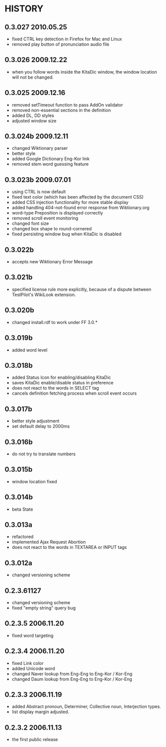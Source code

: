 HISTORY
===

0.3.027  2010.05.25
-------------------
 - fixed CTRL key detection in Firefox for Mac and Linux
 - removed play button of pronunciation audio file

0.3.026  2009.12.22
-------------------
 - when you follow words inside the KitaDic window, the window location will not be changed.

0.3.025  2009.12.16
-------------------
 - removed setTimeout function to pass AddOn validator
 - removed non-essential sections in the definition
 - added DL, DD styles
 - adjusted window size

0.3.024b 2009.12.11
-------------------
 - changed Wiktionary parser
 - better style
 - added Google Dictionary Eng-Kor link
 - removed stem word guessing feature

0.3.023b 2009.07.01
-------------------
 - using CTRL is now default
 - fixed text color (which has been affected by the document CSS) 
 - added CSS injection functionality for more stable display
 - added handling 404-not-found error response from Wiktionary.org
 - word-type Preposition is displayed correctly
 - removed scroll event monitoring
 - changed font size
 - changed box shape to round-cornered
 - fixed persisting window bug when KitaDic is disabled

0.3.022b 
-------------------
 - accepts new Wiktionary Error Message

0.3.021b 
-------------------
 - specified license rule more explicitly, because of a dispute between TestPilot's WikiLook extension.

0.3.020b 
-------------------
 - changed install.rdf to work under FF 3.0.*

0.3.019b 
-------------------
 - added word level

0.3.018b 
-------------------
 - added Status Icon for enabling/disabling KitaDic
 - saves KitaDic enable/disable status in preference
 - does not react to the words in SELECT tag
 - cancels definition fetching process when scroll event occurs

0.3.017b 
-------------------
 - better style adjustment
 - set default delay to 2000ms

0.3.016b 
-------------------
 - do not try to translate numbers

0.3.015b 
-------------------
 - window location fixed

0.3.014b 
-------------------
 - beta State

0.3.013a 
-------------------
 - refactored
 - implemented Ajax Request Abortion
 - does not react to the words in TEXTAREA or INPUT tags

0.3.012a 
-------------------
 - changed versioning scheme

0.2.3.61127 
-------------------
 - changed versioning scheme
 - fixed "empty string" query bug

0.2.3.5 2006.11.20 
-------------------
 - fixed word targeting

0.2.3.4 2006.11.20 
-------------------
 - fixed Link color
 - added Unicode word
 - changed Naver lookup from Eng-Eng to Eng-Kor / Kor-Eng
 - changed Daum lookup from Eng-Eng to Eng-Kor / Kor-Eng

0.2.3.3 2006.11.19 
-------------------
 - added Abstract pronoun, Determiner, Collective noun, Interjection types.
 - list display margin adjusted.

0.2.3.2 2006.11.13
-------------------
 - the first public release

